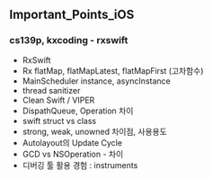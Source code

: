 ## Important_Points_iOS
### cs139p, kxcoding - rxswift

- RxSwift
- Rx flatMap, flatMapLatest, flatMapFirst (고차함수)
- MainScheduler instance, asyncInstance
- thread sanitizer
- Clean Swift / VIPER
- DispathQueue, Operation 차이 
- swift struct vs class
- strong, weak, unowned 차이점, 사용용도
- Autolayout의 Update Cycle
- GCD vs NSOperation - 차이
- 디버깅 툴 활용 경험
 : instruments
 
